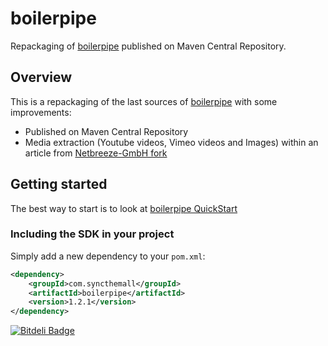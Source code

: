 boilerpipe
======

Repackaging of [boilerpipe](https://code.google.com/p/boilerpipe/) published on Maven Central Repository.

Overview
--------
This is a repackaging of the last sources of [boilerpipe](https://code.google.com/p/boilerpipe/) with some improvements:

  * Published on Maven Central Repository
  * Media extraction (Youtube videos, Vimeo videos and Images) within an article from [Netbreeze-GmbH fork](https://github.com/Netbreeze-GmbH/boilerpipe)

Getting started
-----

The best way to start is to look at [boilerpipe QuickStart](https://code.google.com/p/boilerpipe/wiki/QuickStart)

### Including the SDK in your project

Simply add a new dependency to your `pom.xml`:

```xml
<dependency>
	<groupId>com.syncthemall</groupId>
	<artifactId>boilerpipe</artifactId>
	<version>1.2.1</version>
</dependency>
```

[![Bitdeli Badge](https://d2weczhvl823v0.cloudfront.net/vanduynslagerp/boilerpipe/trend.png)](https://bitdeli.com/free "Bitdeli Badge")

